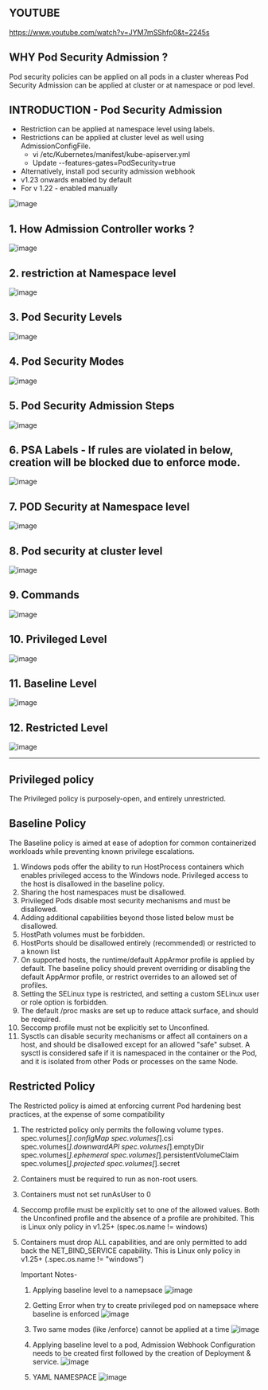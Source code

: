 ## YOUTUBE

https://www.youtube.com/watch?v=JYM7mSShfp0&t=2245s 

## WHY Pod Security Admission ?

Pod security policies can be applied on all pods in a cluster whereas 
Pod Security Admission can be applied at cluster or at namespace or pod level.

## INTRODUCTION - Pod Security Admission 

- Restriction can be applied at namespace level using labels.
- Restrictions can be applied at cluster level as well using AdmissionConfigFile.
	- vi /etc/Kubernetes/manifest/kube-apiserver.yml 
	- Update --features-gates=PodSecurity=true
- Alternatively, install pod security admission webhook
- v1.23 onwards enabled by default
- For v 1.22 - enabled manually

![image](https://github.com/Ashish-Goel007/azure-aks-kubernetes-masterclass/assets/35141714/bad0ed35-6044-4509-ab5b-2107afea3270)


## 1. How Admission Controller works ?
![image](https://github.com/Ashish-Goel007/azure-aks-kubernetes-masterclass/assets/35141714/d2db4842-0d3f-400c-af02-e3b7ebada4d4)

## 2. restriction at Namespace level
![image](https://github.com/Ashish-Goel007/azure-aks-kubernetes-masterclass/assets/35141714/7c4fb9bc-d38c-48a2-9850-8b7055f633fe)

## 3. Pod Security Levels
![image](https://github.com/Ashish-Goel007/azure-aks-kubernetes-masterclass/assets/35141714/48489314-da6d-40b4-8464-a943565e3068)

## 4. Pod Security Modes
![image](https://github.com/Ashish-Goel007/My-Private-repo/assets/35141714/c1de5c64-0008-4dab-86d8-5d334fa4979a)

## 5. Pod Security Admission Steps
![image](https://github.com/Ashish-Goel007/azure-aks-kubernetes-masterclass/assets/35141714/df53805e-3358-4bf4-adfe-557b39a1738f)

## 6. PSA Labels - If rules are violated in below, creation will be blocked due to enforce mode.
![image](https://github.com/Ashish-Goel007/azure-aks-kubernetes-masterclass/assets/35141714/b296ae09-9bd2-4e37-9546-32dc644d0347)

## 7. POD Security at Namespace level
![image](https://github.com/Ashish-Goel007/azure-aks-kubernetes-masterclass/assets/35141714/0d7c123a-3f39-4391-9003-60f2356037c9)

## 8. Pod security at cluster level
![image](https://github.com/Ashish-Goel007/azure-aks-kubernetes-masterclass/assets/35141714/f1d6faa2-7727-4896-92f0-d134f0989ce2)

## 9. Commands
![image](https://github.com/Ashish-Goel007/azure-aks-kubernetes-masterclass/assets/35141714/13c43dd8-214b-4e12-843e-b1c22c9ff6e8)

## 10. Privileged Level

![image](https://github.com/Ashish-Goel007/azure-aks-kubernetes-masterclass/assets/35141714/6faf97d2-24cb-4955-b85b-b7b8a79ddc8b)

## 11. Baseline Level

![image](https://github.com/Ashish-Goel007/azure-aks-kubernetes-masterclass/assets/35141714/cafd67b4-9685-4d89-b4b2-aec50601bd21)

## 12. Restricted Level

![image](https://github.com/Ashish-Goel007/azure-aks-kubernetes-masterclass/assets/35141714/bf093d67-c7e2-4734-8645-6837a9609128)


****************************************************************************************************************************************************************************************************************************************************************************************************************************************************************************************


## Privileged policy
The Privileged policy is purposely-open, and entirely unrestricted.

## Baseline Policy

The Baseline policy is aimed at ease of adoption for common containerized workloads while preventing known privilege escalations. 

1. Windows pods offer the ability to run HostProcess containers which enables privileged access to the Windows node. Privileged access to the host is disallowed in the baseline policy.
2. Sharing the host namespaces must be disallowed.
3. Privileged Pods disable most security mechanisms and must be disallowed.
4. Adding additional capabilities beyond those listed below must be disallowed.
5. HostPath volumes must be forbidden.
6. HostPorts should be disallowed entirely (recommended) or restricted to a known list
7. On supported hosts, the runtime/default AppArmor profile is applied by default. The baseline policy should prevent overriding or disabling the default AppArmor profile, or restrict overrides to an allowed set of profiles.
8. Setting the SELinux type is restricted, and setting a custom SELinux user or role option is forbidden.
9. The default /proc masks are set up to reduce attack surface, and should be required.
10. Seccomp profile must not be explicitly set to Unconfined.
11. Sysctls can disable security mechanisms or affect all containers on a host, and should be disallowed except for an allowed "safe" subset. A sysctl is considered safe if it is namespaced in the container or the Pod, and it is isolated from other Pods or processes on the same Node.



## Restricted Policy

The Restricted policy is aimed at enforcing current Pod hardening best practices, at the expense of some compatibility

1. The restricted policy only permits the following volume types.
	spec.volumes[*].configMap
	spec.volumes[*].csi
	spec.volumes[*].downwardAPI
	spec.volumes[*].emptyDir
	spec.volumes[*].ephemeral
	spec.volumes[*].persistentVolumeClaim
	spec.volumes[*].projected
	spec.volumes[*].secret
2. Containers must be required to run as non-root users.
3. Containers must not set runAsUser to 0
4. Seccomp profile must be explicitly set to one of the allowed values. Both the Unconfined profile and the absence of a profile are prohibited. This is Linux only policy in v1.25+ (spec.os.name != windows)
5. Containers must drop ALL capabilities, and are only permitted to add back the NET_BIND_SERVICE capability. This is Linux only policy in v1.25+ (.spec.os.name != "windows")

   Important Notes-

   1. Applying baseline level to a namepsace
   ![image](https://github.com/Ashish-Goel007/azure-aks-kubernetes-masterclass/assets/35141714/b1d942d7-478d-427f-ae9f-1a188747fa93)

   2. Getting Error when try to create privileged pod on namepsace where baseline is enforced
  	![image](https://github.com/Ashish-Goel007/azure-aks-kubernetes-masterclass/assets/35141714/336d7361-565b-4722-88dd-d9912594dbe6)

   3. Two same modes (like /enforce) cannot be applied at a time
      ![image](https://github.com/Ashish-Goel007/azure-aks-kubernetes-masterclass/assets/35141714/776a992a-a564-4e6c-b534-8275f85b8ab7)

   4.  Applying baseline level to a pod, Admission Webhook Configuration needs to be created first followed by the creation of Deployment & service.
      ![image](https://github.com/Ashish-Goel007/azure-aks-kubernetes-masterclass/assets/35141714/0a0e58a1-8418-4849-8b6d-13dcd8f2f6c4)

   5. YAML NAMESPACE
      ![image](https://github.com/Ashish-Goel007/azure-aks-kubernetes-masterclass/assets/35141714/f7e5b982-f5b9-4b72-a4bc-387da4898670)
